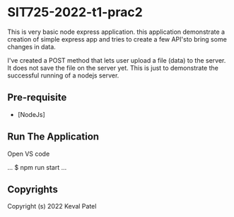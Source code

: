 # SIT725-2022-t1-prac2
 This is very basic node express application. this application demonstrate a creation of simple express app and tries to create a few API'sto bring some changes in data.

 I've created a POST method that lets user upload a file (data) to the server. It does not save the file on the server yet. This is just to demonstrate the successful running of a nodejs server.

 ## Pre-requisite

 - [NodeJs]

 ## Run The Application

 Open VS code

 ...
$ npm run start
 ...

 ## Copyrights

 Copyright (s) 2022 Keval Patel